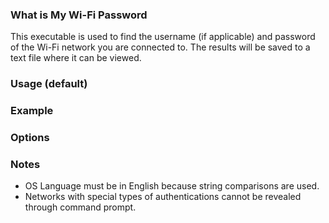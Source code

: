 ### What is My Wi-Fi Password
This executable is used to find the username (if applicable) and password of the Wi-Fi network you are connected to. The results will be saved to a text file where it can be viewed.

### Usage (default)

### Example

### Options

### Notes
- OS Language must be in English because string comparisons are used.
- Networks with special types of authentications cannot be revealed through command prompt.    
